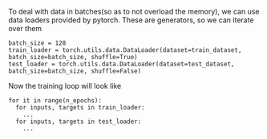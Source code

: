 To deal with data in batches(so as to not overload the memory), we can use data loaders provided by pytorch. These are 
generators, so we can iterate over them
```
batch_size = 128
train_loader = torch.utils.data.DataLoader(dataset=train_dataset, batch_size=batch_size, shuffle=True)
test_loader = torch.utils.data.DataLoader(dataset=test_dataset, batch_size=batch_size, shuffle=False)
```
Now the training loop will look like
```
for it in range(n_epochs):
  for inputs, targets in train_loader:
    ...
  for inputs, targets in test_loader:
    ...
```
